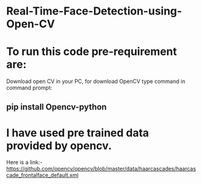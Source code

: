 # Real-Time-Face-Detection-using-Open-CV

# To run this code pre-requirement are: 
Download open CV in your PC, for download OpenCV type command in command prompt: 
## pip install Opencv-python

# I have used pre trained data provided by opencv.
Here is a link:-
https://github.com/opencv/opencv/blob/master/data/haarcascades/haarcascade_frontalface_default.xml



